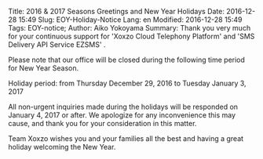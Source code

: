 Title: 2016 &amp; 2017 Seasons Greetings and New Year Holidays
Date: 2016-12-28 15:49
Slug: EOY-Holiday-Notice
Lang: en
Modified: 2016-12-28 15:49
Tags: EOY-notice;
Author: Aiko Yokoyama
Summary: Thank you very much for your continuous support for 'Xoxzo Cloud Telephony Platform' and 'SMS Delivery API Service EZSMS' .

Please note that our office will be closed during the following time period for New Year Season.

Holiday period: from Thursday December 29, 2016 to Tuesday January 3, 2017

All non-urgent inquiries made during the holidays will be responded on January 4, 2017 or after. We apologize for any inconvenience this may cause, and thank you for your consideration in this matter.

Team Xoxzo wishes you and your families all the best and having a great holiday welcoming the New Year.
